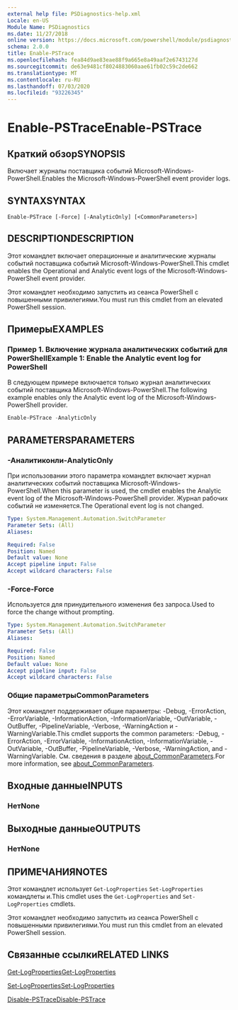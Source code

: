 ```yaml
---
external help file: PSDiagnostics-help.xml
Locale: en-US
Module Name: PSDiagnostics
ms.date: 11/27/2018
online version: https://docs.microsoft.com/powershell/module/psdiagnostics/enable-pstrace?view=powershell-7&WT.mc_id=ps-gethelp
schema: 2.0.0
title: Enable-PSTrace
ms.openlocfilehash: fea84d9ae83eae88f9a665e8a49aaf2e6743127d
ms.sourcegitcommit: de63e9481cf8024883060aae61fb02c59c2de662
ms.translationtype: MT
ms.contentlocale: ru-RU
ms.lasthandoff: 07/03/2020
ms.locfileid: "93226345"
---
```

# <span data-ttu-id="d0314-102">Enable-PSTrace</span><span class="sxs-lookup"><span data-stu-id="d0314-102">Enable-PSTrace</span></span>

## <span data-ttu-id="d0314-103">Краткий обзор</span><span class="sxs-lookup"><span data-stu-id="d0314-103">SYNOPSIS</span></span>
<span data-ttu-id="d0314-104">Включает журналы поставщика событий Microsoft-Windows-PowerShell.</span><span class="sxs-lookup"><span data-stu-id="d0314-104">Enables the Microsoft-Windows-PowerShell event provider logs.</span></span>

## <span data-ttu-id="d0314-105">SYNTAX</span><span class="sxs-lookup"><span data-stu-id="d0314-105">SYNTAX</span></span>

```
Enable-PSTrace [-Force] [-AnalyticOnly] [<CommonParameters>]
```

## <span data-ttu-id="d0314-106">DESCRIPTION</span><span class="sxs-lookup"><span data-stu-id="d0314-106">DESCRIPTION</span></span>

<span data-ttu-id="d0314-107">Этот командлет включает операционные и аналитические журналы событий поставщика событий Microsoft-Windows-PowerShell.</span><span class="sxs-lookup"><span data-stu-id="d0314-107">This cmdlet enables the Operational and Analytic event logs of the Microsoft-Windows-PowerShell event provider.</span></span>

<span data-ttu-id="d0314-108">Этот командлет необходимо запустить из сеанса PowerShell с повышенными привилегиями.</span><span class="sxs-lookup"><span data-stu-id="d0314-108">You must run this cmdlet from an elevated PowerShell session.</span></span>

## <span data-ttu-id="d0314-109">Примеры</span><span class="sxs-lookup"><span data-stu-id="d0314-109">EXAMPLES</span></span>

### <span data-ttu-id="d0314-110">Пример 1. Включение журнала аналитических событий для PowerShell</span><span class="sxs-lookup"><span data-stu-id="d0314-110">Example 1: Enable the Analytic event log for PowerShell</span></span>

<span data-ttu-id="d0314-111">В следующем примере включается только журнал аналитических событий поставщика Microsoft-Windows-PowerShell.</span><span class="sxs-lookup"><span data-stu-id="d0314-111">The following example enables only the Analytic event log of the Microsoft-Windows-PowerShell provider.</span></span>

```powershell
Enable-PSTrace -AnalyticOnly
```

## <span data-ttu-id="d0314-112">PARAMETERS</span><span class="sxs-lookup"><span data-stu-id="d0314-112">PARAMETERS</span></span>

### <span data-ttu-id="d0314-113">-Аналитиконли</span><span class="sxs-lookup"><span data-stu-id="d0314-113">-AnalyticOnly</span></span>

<span data-ttu-id="d0314-114">При использовании этого параметра командлет включает журнал аналитических событий поставщика Microsoft-Windows-PowerShell.</span><span class="sxs-lookup"><span data-stu-id="d0314-114">When this parameter is used, the cmdlet enables the Analytic event log of the Microsoft-Windows-PowerShell provider.</span></span> <span data-ttu-id="d0314-115">Журнал рабочих событий не изменяется.</span><span class="sxs-lookup"><span data-stu-id="d0314-115">The Operational event log is not changed.</span></span>

```yaml
Type: System.Management.Automation.SwitchParameter
Parameter Sets: (All)
Aliases:

Required: False
Position: Named
Default value: None
Accept pipeline input: False
Accept wildcard characters: False
```

### <span data-ttu-id="d0314-116">-Force</span><span class="sxs-lookup"><span data-stu-id="d0314-116">-Force</span></span>

<span data-ttu-id="d0314-117">Используется для принудительного изменения без запроса.</span><span class="sxs-lookup"><span data-stu-id="d0314-117">Used to force the change without prompting.</span></span>

```yaml
Type: System.Management.Automation.SwitchParameter
Parameter Sets: (All)
Aliases:

Required: False
Position: Named
Default value: None
Accept pipeline input: False
Accept wildcard characters: False
```

### <span data-ttu-id="d0314-118">Общие параметры</span><span class="sxs-lookup"><span data-stu-id="d0314-118">CommonParameters</span></span>
<span data-ttu-id="d0314-119">Этот командлет поддерживает общие параметры: -Debug, -ErrorAction, -ErrorVariable, -InformationAction, -InformationVariable, -OutVariable, -OutBuffer, -PipelineVariable, -Verbose, -WarningAction и -WarningVariable.</span><span class="sxs-lookup"><span data-stu-id="d0314-119">This cmdlet supports the common parameters: -Debug, -ErrorAction, -ErrorVariable, -InformationAction, -InformationVariable, -OutVariable, -OutBuffer, -PipelineVariable, -Verbose, -WarningAction, and -WarningVariable.</span></span> <span data-ttu-id="d0314-120">См. сведения в разделе [about_CommonParameters](https://go.microsoft.com/fwlink/?LinkID=113216).</span><span class="sxs-lookup"><span data-stu-id="d0314-120">For more information, see [about_CommonParameters](https://go.microsoft.com/fwlink/?LinkID=113216).</span></span>

## <span data-ttu-id="d0314-121">Входные данные</span><span class="sxs-lookup"><span data-stu-id="d0314-121">INPUTS</span></span>

### <span data-ttu-id="d0314-122">Нет</span><span class="sxs-lookup"><span data-stu-id="d0314-122">None</span></span>

## <span data-ttu-id="d0314-123">Выходные данные</span><span class="sxs-lookup"><span data-stu-id="d0314-123">OUTPUTS</span></span>

### <span data-ttu-id="d0314-124">Нет</span><span class="sxs-lookup"><span data-stu-id="d0314-124">None</span></span>

## <span data-ttu-id="d0314-125">ПРИМЕЧАНИЯ</span><span class="sxs-lookup"><span data-stu-id="d0314-125">NOTES</span></span>

<span data-ttu-id="d0314-126">Этот командлет использует `Get-LogProperties` `Set-LogProperties` командлеты и.</span><span class="sxs-lookup"><span data-stu-id="d0314-126">This cmdlet uses the `Get-LogProperties` and `Set-LogProperties` cmdlets.</span></span>

<span data-ttu-id="d0314-127">Этот командлет необходимо запустить из сеанса PowerShell с повышенными привилегиями.</span><span class="sxs-lookup"><span data-stu-id="d0314-127">You must run this cmdlet from an elevated PowerShell session.</span></span>

## <span data-ttu-id="d0314-128">Связанные ссылки</span><span class="sxs-lookup"><span data-stu-id="d0314-128">RELATED LINKS</span></span>

[<span data-ttu-id="d0314-129">Get-LogProperties</span><span class="sxs-lookup"><span data-stu-id="d0314-129">Get-LogProperties</span></span>](Get-LogProperties.md)

[<span data-ttu-id="d0314-130">Set-LogProperties</span><span class="sxs-lookup"><span data-stu-id="d0314-130">Set-LogProperties</span></span>](Set-LogProperties.md)

[<span data-ttu-id="d0314-131">Disable-PSTrace</span><span class="sxs-lookup"><span data-stu-id="d0314-131">Disable-PSTrace</span></span>](Disable-PSTrace.md)
